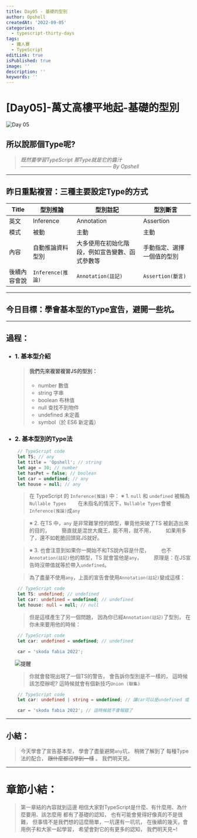 ```yaml
---
title: Day05 - 基礎的型別
author: Opshell
createdAt: '2022-09-05'
categories:
  - typescript-thirty-days
tags:
  - 鐵人賽
  - TypeScript
editLink: true
isPublished: true
image: ''
description: ''
keywords: ''
---
```

# [Day05]-萬丈高樓平地起-基礎的型別
![Day 05](https://ithelp.ithome.com.tw/upload/images/20220905/20109918sHpZpZJ8qP.jpg)

## 所以說那個Type呢?
   > *既然要學習TypeScript*
   > *那Type就是它的醬汁*
   > *───────────────────────── By Opshell*

---
## 昨日重點複習：三種主要設定Type的方式

Title|型別推論|型別註記|型別斷言
-------------|-------------|-------------|-------------
英文|Inference|Annotation|Assertion
模式|被動|主動|主動
內容|自動推論資料型別|大多使用在初始化階段，例如宣告變數、函式參數等|手動指定、選擇一個值的型別
後續內容會說|`Inference(推論)`|`Annotation(註記)`|`Assertion(斷言)`

---
## 今日目標：學會基本型的Type宣告，避開一些坑。

---
## 過程：
- ### 1. 基本型介紹
   > #### 我們先來複習複習JS的型別：
   > - number 數值
   > - string 字串
   > - boolean 布林值
   > - null 查找不到物件
   > - undefined 未定義
   > - symbol（於 ES6 新定義）

- ### 2. 基本型別的Type法
   ```typescript
    // TypeScript code
    let TS; // any
    let title = 'Opshell'; // string
    let age = 30; // number
    let hasPet = false; // boolean
    let car = undefined; // any
    let house = null; // any
   ```
   > 在 TypeScript 的 `Inference(推論)` 中：
   > ※ 1. `null` 和 `undefined` 被稱為  `Nullable Types`
   > 　　在未指名的情況下，`Nullable Types`會被`Inference(推論)`成`any`

   > ※ 2. 在TS 中，`any` 是非常難掌控的類型，畢竟他突破了TS 被創造出來的目的，
   > 　　簡直就是混世大魔王，能不用，就不用，
   > 　　如果用多了，還不如乾脆回頭寫JS就好。

   > ※ 3. 也會注意到如果你一開始不和TS說內容是什麼，
   > 　　也不`Annotation(註記)`他的類型，TS 就會當他是`any`，
   > 　　原理是：在JS宣告時沒帶值就等於帶入`undefined`。

   > 為了盡量不使用`any`，上面的宣告會使用`Annotation(註記)`變成這樣：
   ```typescript
    // TypeScript code
    let TS: undefined; // undefined
    let car: undefined = undefined; // undefined
    let house: null = null; // null
   ```
   > 但是這樣產生了另一個問題，
   > 因為你已經`Annotation(註記)`了型別，
   > 在你未來要用他的時候：
   ```typescript
    // TypeScript code
    let car: undefined = undefined; // undefined

    car = 'skoda fabia 2022';
   ```
   ![提醒](https://ithelp.ithome.com.tw/upload/images/20220905/201099180RoTi6oSqJ.png)

   > 你就會發現出現了一個TS的警告，
   > 會告訴你型別是不一樣的，
   > 這時候該怎麼辦呢?
   > 這時候就會有個新技巧`Union (聯集)`
   ```typescript
    // TypeScript code
    let car: undefined | string = undefined; // 讓car可以是undefined 或 string

    car = 'skoda fabia 2022'; // 這時候就不會報錯了
   ```

---
## 小結：
   > 今天學會了宣告基本型，
   > 學會了盡量避開`any`坑，
   > 稍微了解到了 每種Type法的配合，
   > ~~跟什麼都沒學到一樣~~ 。
   > 我們明天見。

---
# 章節小結：
   > 第一章結的內容就到這邊
   > 相信大家對TypeScript是什麼、有什麼用、為什麼要用、該怎麼用
   > 都有了基礎的認知，
   > 也有可能會覺得好像真的不是很難，
   > 但事情不是我們想的這麼簡單，一坑還有一坑坑，
   > 在後續的幾天，會用例子和大家一起學習，
   > 希望會對它的有更多的認知，
   > 我們明天見~!
